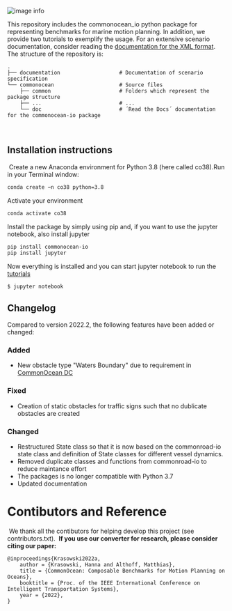 ![image info](./documentation/figures/commonocean_logo.png)

This repository includes the commonocean_io python package for representing benchmarks for marine motion planning. In addition, we provide two tutorials to exemplify the usage. For an extensive scenario documentation, consider reading the [documentation for the XML format](https://gitlab.lrz.de/tum-cps/commonocean-io/-/blob/main/documentation/XML_commonOcean.pdf).
​
The structure of the repository is:
​
```
.
├── documentation                   # Documentation of scenario specification
└── commonocean                     # Source files
    ├── common                      # Folders which represent the package structure
    ├── ...                         # ...
    └── doc                         # ´Read the Docs´ documentation for the commonocean-io package
```
​
## Installation instructions
​
Create a new Anaconda environment for Python 3.8 (here called co38). 
​
Run in your Terminal window:
```bash
conda create −n co38 python=3.8
```
Activate your environment
```bash
conda activate co38
```
Install the package by simply using pip and, if you want to use the jupyter notebook, also install jupyter
```bash
pip install commonocean-io
pip install jupyter
```
Now everything is installed and you can start jupyter notebook to run the [tutorials](https://gitlab.lrz.de/tum-cps/commonocean-io/-/tree/main/commonocean/tutorials)
```
$ jupyter notebook
```

## Changelog

Compared to version 2022.2, the following features have been added or changed:

### Added

- New obstacle type "Waters Boundary" due to requirement in [CommonOcean DC](https://commonocean.cps.cit.tum.de/commonocean-dc)

### Fixed

- Creation of static obstacles for traffic signs such that no dublicate obstacles are created

### Changed

- Restructured State class so that it is now based on the commonroad-io state class and definition of State classes for different vessel dynamics.
- Removed duplicate classes and functions from commonroad-io to reduce maintance effort 
- The packages is no longer compatible with Python 3.7
- Updated documentation 

# Contibutors and Reference
​
We thank all the contibutors for helping develop this project (see contributors.txt).
​
**If you use our converter for research, please consider citing our paper:**
```
@inproceedings{Krasowski2022a,
	author = {Krasowski, Hanna and Althoff, Matthias},
	title = {CommonOcean: Composable Benchmarks for Motion Planning on Oceans},
	booktitle = {Proc. of the IEEE International Conference on Intelligent Transportation Systems},
	year = {2022},
}
```
